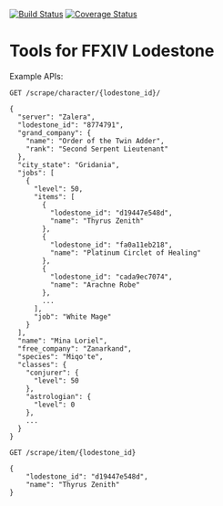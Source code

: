 [![Build Status](https://travis-ci.org/Demotivated/ffxiv_lodestone.svg?branch=master)](https://travis-ci.org/Demotivated/ffxiv_lodestone) [![Coverage Status](https://coveralls.io/repos/Demotivated/ffxiv_lodestone/badge.svg?branch=master&service=github)](https://coveralls.io/github/Demotivated/ffxiv_lodestone?branch=master)

# Tools for FFXIV Lodestone

Example APIs:

`GET /scrape/character/{lodestone_id}/`

```
{
  "server": "Zalera",
  "lodestone_id": "8774791",
  "grand_company": {
    "name": "Order of the Twin Adder",
    "rank": "Second Serpent Lieutenant"
  },
  "city_state": "Gridania",
  "jobs": [
    {
      "level": 50,
      "items": [
        {
          "lodestone_id": "d19447e548d",
          "name": "Thyrus Zenith"
        },
        {
          "lodestone_id": "fa0a11eb218",
          "name": "Platinum Circlet of Healing"
        },
        {
          "lodestone_id": "cada9ec7074",
          "name": "Arachne Robe"
        },
        ...
      ],
      "job": "White Mage"
    }
  ],
  "name": "Mina Loriel",
  "free_company": "Zanarkand",
  "species": "Miqo'te",
  "classes": {
    "conjurer": {
      "level": 50
    },
    "astrologian": {
      "level": 0
    },
    ...
  }
}
```

`GET /scrape/item/{lodestone_id}`

```
{
    "lodestone_id": "d19447e548d",
    "name": "Thyrus Zenith"
}
```
